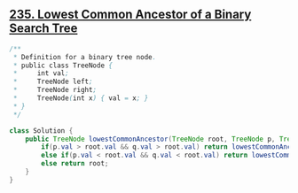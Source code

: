 ## [**235. Lowest Common Ancestor of a Binary Search Tree**](https://leetcode.com/problems/lowest-common-ancestor-of-a-binary-search-tree/)

```java
/**
 * Definition for a binary tree node.
 * public class TreeNode {
 *     int val;
 *     TreeNode left;
 *     TreeNode right;
 *     TreeNode(int x) { val = x; }
 * }
 */

class Solution {
    public TreeNode lowestCommonAncestor(TreeNode root, TreeNode p, TreeNode q) {
        if(p.val > root.val && q.val > root.val) return lowestCommonAncestor(root.right, p,q);
        else if(p.val < root.val && q.val < root.val) return lowestCommonAncestor(root.left, p,q);
        else return root;
    }
}
```